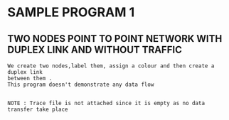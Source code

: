 # SAMPLE PROGRAM 1
## TWO NODES POINT TO POINT NETWORK WITH DUPLEX LINK AND WITHOUT TRAFFIC
	We create two nodes,label them, assign a colour and then create a duplex link 
	between them .
	This program doesn't demonstrate any data flow
	
	
	NOTE : Trace file is not attached since it is empty as no data transfer take place
